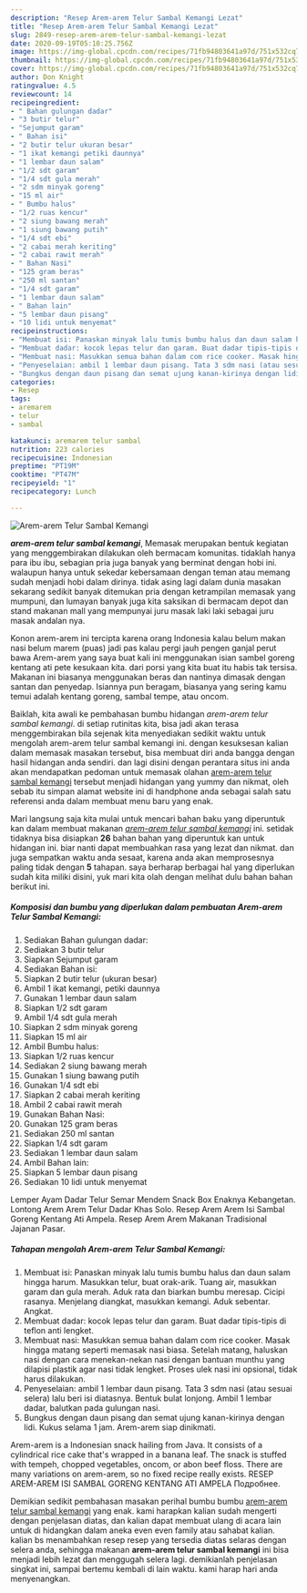 ```yaml
---
description: "Resep Arem-arem Telur Sambal Kemangi Lezat"
title: "Resep Arem-arem Telur Sambal Kemangi Lezat"
slug: 2849-resep-arem-arem-telur-sambal-kemangi-lezat
date: 2020-09-19T05:10:25.756Z
image: https://img-global.cpcdn.com/recipes/71fb94803641a97d/751x532cq70/arem-arem-telur-sambal-kemangi-foto-resep-utama.jpg
thumbnail: https://img-global.cpcdn.com/recipes/71fb94803641a97d/751x532cq70/arem-arem-telur-sambal-kemangi-foto-resep-utama.jpg
cover: https://img-global.cpcdn.com/recipes/71fb94803641a97d/751x532cq70/arem-arem-telur-sambal-kemangi-foto-resep-utama.jpg
author: Don Knight
ratingvalue: 4.5
reviewcount: 14
recipeingredient:
- " Bahan gulungan dadar"
- "3 butir telur"
- "Sejumput garam"
- " Bahan isi"
- "2 butir telur ukuran besar"
- "1 ikat kemangi petiki daunnya"
- "1 lembar daun salam"
- "1/2 sdt garam"
- "1/4 sdt gula merah"
- "2 sdm minyak goreng"
- "15 ml air"
- " Bumbu halus"
- "1/2 ruas kencur"
- "2 siung bawang merah"
- "1 siung bawang putih"
- "1/4 sdt ebi"
- "2 cabai merah keriting"
- "2 cabai rawit merah"
- " Bahan Nasi"
- "125 gram beras"
- "250 ml santan"
- "1/4 sdt garam"
- "1 lembar daun salam"
- " Bahan lain"
- "5 lembar daun pisang"
- "10 lidi untuk menyemat"
recipeinstructions:
- "Membuat isi: Panaskan minyak lalu tumis bumbu halus dan daun salam hingga harum. Masukkan telur, buat orak-arik. Tuang air, masukkan garam dan gula merah. Aduk rata dan biarkan bumbu meresap. Cicipi rasanya. Menjelang diangkat, masukkan kemangi. Aduk sebentar. Angkat."
- "Membuat dadar: kocok lepas telur dan garam. Buat dadar tipis-tipis di teflon anti lengket."
- "Membuat nasi: Masukkan semua bahan dalam com rice cooker. Masak hingga matang seperti memasak nasi biasa. Setelah matang, haluskan nasi dengan cara menekan-nekan nasi dengan bantuan munthu yang dilapisi plastik agar nasi tidak lengket. Proses ulek nasi ini opsional, tidak harus dilakukan."
- "Penyeselaian: ambil 1 lembar daun pisang. Tata 3 sdm nasi (atau sesuai selera) lalu beri isi diatasnya. Bentuk bulat lonjong. Ambil 1 lembar dadar, balutkan pada gulungan nasi."
- "Bungkus dengan daun pisang dan semat ujung kanan-kirinya dengan lidi. Kukus selama 1 jam. Arem-arem siap dinikmati."
categories:
- Resep
tags:
- aremarem
- telur
- sambal

katakunci: aremarem telur sambal 
nutrition: 223 calories
recipecuisine: Indonesian
preptime: "PT19M"
cooktime: "PT47M"
recipeyield: "1"
recipecategory: Lunch

---
```



![Arem-arem Telur Sambal Kemangi](https://img-global.cpcdn.com/recipes/71fb94803641a97d/751x532cq70/arem-arem-telur-sambal-kemangi-foto-resep-utama.jpg)

<b><i>arem-arem telur sambal kemangi</i></b>, Memasak merupakan bentuk kegiatan yang menggembirakan dilakukan oleh bermacam komunitas. tidaklah hanya para ibu ibu, sebagian pria juga banyak yang berminat dengan hobi ini. walaupun hanya untuk sekedar kebersamaan dengan teman atau memang sudah menjadi hobi dalam dirinya. tidak asing lagi dalam dunia masakan sekarang sedikit banyak ditemukan pria dengan ketrampilan memasak yang mumpuni, dan lumayan banyak juga kita saksikan di bermacam depot dan stand makanan mall yang mempunyai juru masak laki laki sebagai juru masak andalan nya.

Konon arem-arem ini tercipta karena orang Indonesia kalau belum makan nasi belum marem (puas) jadi pas kalau pergi jauh pengen ganjal perut bawa Arem-arem yang saya buat kali ini menggunakan isian sambel goreng kentang ati pete kesukaan kita. dari porsi yang kita buat itu habis tak tersisa. Makanan ini biasanya menggunakan beras dan nantinya dimasak dengan santan dan penyedap. Isiannya pun beragam, biasanya yang sering kamu temui adalah kentang goreng, sambal tempe, atau oncom.

Baiklah, kita awali ke pembahasan bumbu hidangan <i>arem-arem telur sambal kemangi</i>. di setiap rutinitas kita, bisa jadi akan terasa menggembirakan bila sejenak kita menyediakan sedikit waktu untuk mengolah arem-arem telur sambal kemangi ini. dengan kesuksesan kalian dalam memasak masakan tersebut, bisa membuat diri anda bangga dengan hasil hidangan anda sendiri. dan lagi disini dengan perantara situs ini anda akan mendapatkan pedoman untuk memasak olahan <u>arem-arem telur sambal kemangi</u> tersebut menjadi hidangan yang yummy dan nikmat, oleh sebab itu simpan alamat website ini di handphone anda sebagai salah satu referensi anda dalam membuat menu baru yang enak.


Mari langsung saja kita mulai untuk mencari bahan baku yang diperuntuk kan dalam membuat makanan <u><i>arem-arem telur sambal kemangi</i></u> ini. setidak tidaknya bisa disiapkan <b>26</b> bahan bahan yang diperuntuk kan untuk hidangan ini. biar nanti dapat membuahkan rasa yang lezat dan nikmat. dan juga sempatkan waktu anda sesaat, karena anda akan memprosesnya paling tidak dengan <b>5</b> tahapan. saya berharap berbagai hal yang diperlukan sudah kita miliki disini, yuk mari kita olah dengan melihat dulu bahan bahan berikut ini.

<!--inarticleads1-->

##### Komposisi dan bumbu yang diperlukan dalam pembuatan Arem-arem Telur Sambal Kemangi:

1. Sediakan  Bahan gulungan dadar:
1. Sediakan 3 butir telur
1. Siapkan Sejumput garam
1. Sediakan  Bahan isi:
1. Siapkan 2 butir telur (ukuran besar)
1. Ambil 1 ikat kemangi, petiki daunnya
1. Gunakan 1 lembar daun salam
1. Siapkan 1/2 sdt garam
1. Ambil 1/4 sdt gula merah
1. Siapkan 2 sdm minyak goreng
1. Siapkan 15 ml air
1. Ambil  Bumbu halus:
1. Siapkan 1/2 ruas kencur
1. Sediakan 2 siung bawang merah
1. Gunakan 1 siung bawang putih
1. Gunakan 1/4 sdt ebi
1. Siapkan 2 cabai merah keriting
1. Ambil 2 cabai rawit merah
1. Gunakan  Bahan Nasi:
1. Gunakan 125 gram beras
1. Sediakan 250 ml santan
1. Siapkan 1/4 sdt garam
1. Sediakan 1 lembar daun salam
1. Ambil  Bahan lain:
1. Siapkan 5 lembar daun pisang
1. Sediakan 10 lidi untuk menyemat


Lemper Ayam Dadar Telur Semar Mendem Snack Box Enaknya Kebangetan. Lontong Arem Arem Telur Dadar Khas Solo. Resep Arem Arem Isi Sambal Goreng Kentang Ati Ampela. Resep Arem Arem Makanan Tradisional Jajanan Pasar. 

<!--inarticleads2-->

##### Tahapan mengolah Arem-arem Telur Sambal Kemangi:

1. Membuat isi: Panaskan minyak lalu tumis bumbu halus dan daun salam hingga harum. Masukkan telur, buat orak-arik. Tuang air, masukkan garam dan gula merah. Aduk rata dan biarkan bumbu meresap. Cicipi rasanya. Menjelang diangkat, masukkan kemangi. Aduk sebentar. Angkat.
1. Membuat dadar: kocok lepas telur dan garam. Buat dadar tipis-tipis di teflon anti lengket.
1. Membuat nasi: Masukkan semua bahan dalam com rice cooker. Masak hingga matang seperti memasak nasi biasa. Setelah matang, haluskan nasi dengan cara menekan-nekan nasi dengan bantuan munthu yang dilapisi plastik agar nasi tidak lengket. Proses ulek nasi ini opsional, tidak harus dilakukan.
1. Penyeselaian: ambil 1 lembar daun pisang. Tata 3 sdm nasi (atau sesuai selera) lalu beri isi diatasnya. Bentuk bulat lonjong. Ambil 1 lembar dadar, balutkan pada gulungan nasi.
1. Bungkus dengan daun pisang dan semat ujung kanan-kirinya dengan lidi. Kukus selama 1 jam. Arem-arem siap dinikmati.


Arem-arem is a Indonesian snack hailing from Java. It consists of a cylindrical rice cake that&#39;s wrapped in a banana leaf. The snack is stuffed with tempeh, chopped vegetables, oncom, or abon beef floss. There are many variations on arem-arem, so no fixed recipe really exists. RESEP AREM-AREM ISI SAMBAL GORENG KENTANG ATI AMPELA Подробнее. 

Demikian sedikit pembahasan masakan perihal bumbu bumbu <u>arem-arem telur sambal kemangi</u> yang enak. kami harapkan kalian sudah mengerti dengan penjelasan diatas, dan kalian dapat membuat ulang di acara lain untuk di hidangkan dalam aneka even even family atau sahabat kalian. kalian bs menambahkan resep resep yang tersedia diatas selaras dengan selera anda, sehingga makanan <b>arem-arem telur sambal kemangi</b> ini bisa menjadi lebih lezat dan menggugah selera lagi. demikianlah penjelasan singkat ini, sampai bertemu kembali di lain waktu. kami harap hari anda menyenangkan.
